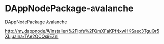 # DAppNodePackage-avalanche
DAppNodePackage Avalanche

http://my.dappnode/#/installer/%2Fipfs%2FQmXFaKPfNxwHKSaec3TguQr5XLjuainakTAe2QCQs9EZni
